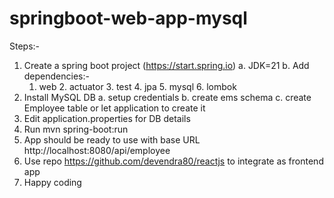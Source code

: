 # springboot-web-app-mysql
Steps:-
1.  Create a spring boot project (https://start.spring.io)
    a.  JDK=21
    b.  Add dependencies:-
      1.	web
	    2.	actuator
	    3.	test
	    4.	jpa
	    5.	mysql
	    6.	lombok
2. Install MySQL DB
    a.  setup credentials
    b.  create ems schema
    c.  create Employee table or let application to create it
4. Edit application.properties for DB details
5. Run mvn spring-boot:run
6. App should be ready to use with base URL http://localhost:8080/api/employee
7. Use repo https://github.com/devendra80/reactjs to integrate as frontend app
8. Happy coding
